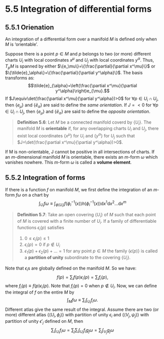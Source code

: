 # 5.5 Integration of differential forms

## 5.5.1 Orienation
An integration of a differential form over a manifold $M$ is defined only when $M$ is ‘orientable’.

Suppose there is a point $p\in M$ and $p$ belongs to two (or more) different charts $U_i$ with local coordinates $x^\mu$ and $U_j$ with local coordinates $y^\alpha$. Thus, $T_p M$ is spanned by either $\{e_\mu\}=\{\frac{\partial}{\partial x^\mu}\}$ or $\{\tilde{e}_\alpha\}=\{\frac{\partial}{\partial y^\alpha}\}$. The basis transforms as:
$$\tilde{e}_{\alpha}=\left(\frac{\partial x^\mu}{\partial y^\alpha}\right)e_{\mu}.$$ If $J\equiv\det(\frac{\partial x^\mu}{\partial y^\alpha})>0$ for $\forall p\in U_i \cap U_j$, then $\{e_\mu\}$ and $\{\tilde{e}_\alpha\}$ are said to define the *same orientation*. If $J=<0$ for $\forall p\in U_i \cap U_j$, then $\{e_\mu\}$ and $\{\tilde{e}_\alpha\}$ are said to define the *opposite orientation*.

> **Definition 5.6**: Let $M$ be a connected manifold coverd by $\{U_i\}$. The manifold $M$ is **orientable** if, for any overlapping charts $U_i$ and $U_j$, there exist local coordinates $\{x^\mu\}$ for $U_i$ and $\{y^\alpha\}$ for $U_j$ such that $J=\det(\frac{\partial x^\mu}{\partial y^\alpha})>0$.

If M is non-orientable, J cannot be positive in all intersections of charts.
If an $m$-dimensional manifold $M$ is orientable, there exists an $m$-form $\omega$ which vanishes nowhere. This $m$-form $\omega$ is called a **volume element**.

## 5.5.2 Integration of forms

If there is a function $f$ on manifold $M$, we first define the integration of an $m$-form $f\omega$ on a chart by
$$\int_{U_i}f\omega\equiv\int_{\phi(U_i)}f\left(\phi_{i}^{-1}(x)\right)h\left(\phi_{i}^{-1}(x)\right)\text{d}x^1 \text{d}x^2\dots \text{d}x^m$$ 

>**Definition 5.7**: Take an open covering $\{U_i\}$ of $M$ such that each point of $M$ is covered with a finite number of $U_i$. If a family of differentiable functions $\epsilon_i(p)$ satisfies
>1. $0\le\epsilon_i(p)\le1$
>2. $\epsilon_i(p)=0$ if $p\notin U_i$
>3. $\epsilon_1(p)+\epsilon_2(p)+\dots=1$ for any point $p\in M$
>the family $\{\epsilon(p)\}$ is called a **partition of unity** subordinate to the covering $\{U_i\}$. 

Note that $\epsilon_i$s are globally defined on the manifold $M$.
So we have:
$$f(p)=\sum_{i}f(p)\epsilon_i(p)=\sum_i f_i(p),$$where $f_i(p)\equiv f(p)\epsilon_i(p)$. Note that $f_i(p)=0$ when $p\notin U_i$.
Now, we can define the integral of $f$ on the entire $M$ by
$$\int_M f\omega\equiv\sum_i \int_{U_i}f_i \omega.$$Different atlas give the same result of the integral. Assume there are two (or more) different atlas $\{(U_i,\phi_i)\}$ with partition of unity $\epsilon_i$ and $\{(V_j,\psi_j)\}$ with partition of unity $\epsilon'_j$ defined on $M$, then $$\sum_i\int_{U_i}f_i\omega=\sum_j\sum_i\int_{U_i}f_i g_j\omega=\sum_j\int_{V_j}g_j\omega$$